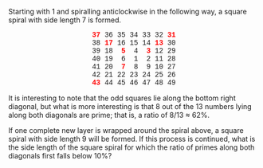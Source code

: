 <p>Starting with 1 and spiralling anticlockwise in the following way, a square spiral with side length 7 is formed.</p>
<p style="text-align:center;font-family:'courier new';"><span style="color:#ff0000;font-family:'courier new';"><b>37</b></span> 36 35 34 33 32 <span style="color:#ff0000;font-family:'courier new';"><b>31</b></span><br />
38 <span style="color:#ff0000;font-family:'courier new';"><b>17</b></span> 16 15 14 <span style="color:#ff0000;font-family:'courier new';"><b>13</b></span> 30<br />
39 18 <span style="color:#ff0000;font-family:'courier new';"> <b>5</b></span>  4 <span style="color:#ff0000;font-family:'courier new';"> <b>3</b></span> 12 29<br />
40 19  6  1  2 11 28<br />
41 20 <span style="color:#ff0000;font-family:'courier new';"> <b>7</b></span>  8  9 10 27<br />
42 21 22 23 24 25 26<br /><span style="color:#ff0000;font-family:'courier new';"><b>43</b></span> 44 45 46 47 48 49</p>
<p>It is interesting to note that the odd squares lie along the bottom right diagonal, but what is more interesting is that 8 out of the 13 numbers lying along both diagonals are prime; that is, a ratio of 8/13 ≈ 62%.</p>
<p>If one complete new layer is wrapped around the spiral above, a square spiral with side length 9 will be formed. If this process is continued, what is the side length of the square spiral for which the ratio of primes along both diagonals first falls below 10%?</p>

